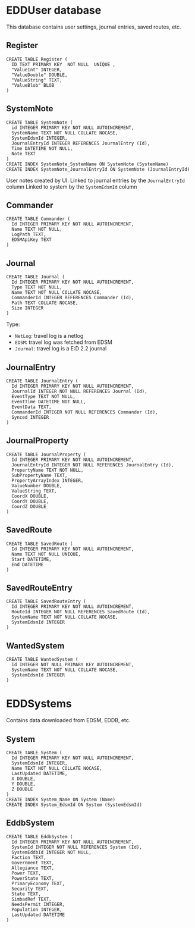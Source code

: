 # EDDUser database

This database contains user settings, journal entries, saved routes, etc.

## Register
```
CREATE TABLE Register (
  ID TEXT PRIMARY KEY  NOT NULL  UNIQUE , 
  "ValueInt" INTEGER, 
  "ValueDouble" DOUBLE, 
  "ValueString" TEXT, 
  "ValueBlob" BLOB
)
```

## SystemNote
```
CREATE TABLE SystemNote (
  id INTEGER PRIMARY KEY NOT NULL AUTOINCREMENT, 
  SystemName TEXT NOT NULL COLLATE NOCASE,
  SystemEdsmId INTEGER,
  JournalEntryId INTEGER REFERENCES JournalEntry (Id),
  Time DATETIME NOT NULL, 
  Note TEXT
)
CREATE INDEX SystemNote_SystemName ON SystemNote (SystemName)
CREATE INDEX SystemNote_JournalEntryId ON SystemNote (JournalEntryId)
```

User notes created by UI.
Linked to journal entries by the `JournalEntryId` column
Linked to system by the `SystemEdsmId` column

## Commander
```
CREATE TABLE Commander (
  Id INTEGER PRIMARY KEY NOT NULL AUTOINCREMENT,
  Name TEXT NOT NULL,
  LogPath TEXT,
  EDSMApiKey TEXT
)
```

## Journal
```
CREATE TABLE Journal (
  Id INTEGER PRIMARY KEY NOT NULL AUTOINCREMENT,
  Type TEXT NOT NULL,
  Name TEXT NOT NULL COLLATE NOCASE,
  CommanderId INTEGER REFERENCES Commander (Id),
  Path TEXT COLLATE NOCASE,
  Size INTEGER
)
```

Type:
* `NetLog`: travel log is a netlog
* `EDSM`: travel log was fetched from EDSM
* `Journal`: travel log is a E:D 2.2 journal

## JournalEntry
```
CREATE TABLE JournalEntry (
  Id INTEGER PRIMARY KEY NOT NULL AUTOINCREMENT,
  JournalId INTEGER NOT NULL REFERENCES Journal (Id),
  EventType TEXT NOT NULL,
  EventTime DATETIME NOT NULL,
  EventData TEXT,
  CommanderId INTEGER NOT NULL REFERENCES Commander (Id),
  Synced INTEGER
)
```

## JournalProperty
```
CREATE TABLE JournalProperty (
  Id INTEGER PRIMARY KEY NOT NULL AUTOINCREMENT,
  JournalEntryId INTEGER NOT NULL REFERENCES JournalEntry (Id),
  PropertyName TEXT NOT NULL,
  SubPropertyName TEXT,
  PropertyArrayIndex INTEGER,
  ValueNumber DOUBLE,
  ValueString TEXT,
  CoordX DOUBLE,
  CoordY DOUBLE,
  CoordZ DOUBLE
)
```

## SavedRoute
```
CREATE TABLE SavedRoute (
  Id INTEGER PRIMARY KEY NOT NULL AUTOINCREMENT,
  Name TEXT NOT NULL UNIQUE,
  Start DATETIME,
  End DATETIME
)
```

## SavedRouteEntry
```
CREATE TABLE SavedRouteEntry (
  Id INTEGER PRIMARY KEY NOT NULL AUTOINCREMENT,
  RouteId INTEGER NOT NULL REFERENCES SavedRoute (Id),
  SystemName TEXT NOT NULL COLLATE NOCASE,
  SystemEdsmId INTEGER
)
```

## WantedSystem
```
CREATE TABLE WantedSystem (
  Id INTEGER NOT NULL PRIMARY KEY AUTOINCREMENT,
  SystemName TEXT NOT NULL COLLATE NOCASE,
  SystemEdsmId INTEGER
)
```

# EDDSystems

Contains data downloaded from EDSM, EDDB, etc.

## System
```
CREATE TABLE System (
  Id INTEGER PRIMARY KEY NOT NULL AUTOINCREMENT,
  SystemEdsmId INTEGER,
  Name TEXT NOT NULL COLLATE NOCASE,
  LastUpdated DATETIME,
  X DOUBLE,
  Y DOUBLE,
  Z DOUBLE
)
CREATE INDEX System_Name ON System (Name)
CREATE INDEX System_EdsmId ON System (SystemEdsmId)
```

## EddbSystem
```
CREATE TABLE EddbSystem (
  Id INTEGER PRIMARY KEY NOT NULL AUTOINCREMENT,
  SystemId INTEGER NOT NULL REFERENCES System (Id),
  SystemEddbId INTEGER NOT NULL,
  Faction TEXT,
  Government TEXT,
  Allegiance TEXT,
  Power TEXT,
  PowerState TEXT,
  PrimaryEconomy TEXT,
  Security TEXT,
  State TEXT,
  SimbadRef TEXT,
  NeedsPermit INTEGER,
  Population INTEGER,
  LastUpdated DATETIME
)
```